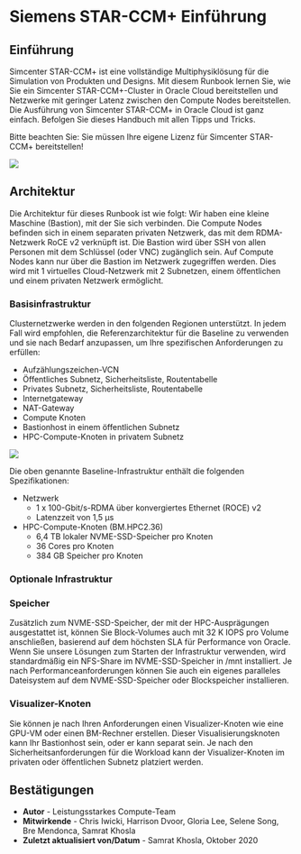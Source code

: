 # Siemens STAR-CCM+ Einführung

## Einführung

Simcenter STAR-CCM+ ist eine vollständige Multiphysiklösung für die Simulation von Produkten und Designs. Mit diesem Runbook lernen Sie, wie Sie ein Simcenter STAR-CCM+-Cluster in Oracle Cloud bereitstellen und Netzwerke mit geringer Latenz zwischen den Compute Nodes bereitstellen. Die Ausführung von Simcenter STAR-CCM+ in Oracle Cloud ist ganz einfach. Befolgen Sie dieses Handbuch mit allen Tipps und Tricks.

Bitte beachten Sie: Sie müssen Ihre eigene Lizenz für Simcenter STAR-CCM+ bereitstellen!

![](images/simulation.png " ")

## Architektur

Die Architektur für dieses Runbook ist wie folgt: Wir haben eine kleine Maschine (Bastion), mit der Sie sich verbinden. Die Compute Nodes befinden sich in einem separaten privaten Netzwerk, das mit dem RDMA-Netzwerk RoCE v2 verknüpft ist. Die Bastion wird über SSH von allen Personen mit dem Schlüssel (oder VNC) zugänglich sein. Auf Compute Nodes kann nur über die Bastion im Netzwerk zugegriffen werden. Dies wird mit 1 virtuelles Cloud-Netzwerk mit 2 Subnetzen, einem öffentlichen und einem privaten Netzwerk ermöglicht.

### **Basisinfrastruktur**

Clusternetzwerke werden in den folgenden Regionen unterstützt. In jedem Fall wird empfohlen, die Referenzarchitektur für die Baseline zu verwenden und sie nach Bedarf anzupassen, um Ihre spezifischen Anforderungen zu erfüllen:

*   Aufzählungszeichen-VCN
*   Öffentliches Subnetz, Sicherheitsliste, Routentabelle
*   Privates Subnetz, Sicherheitsliste, Routentabelle
*   Internetgateway
*   NAT-Gateway
*   Compute Knoten
*   Bastionhost in einem öffentlichen Subnetz
*   HPC-Compute-Knoten in privatem Subnetz

![](images/architecture.png " ")

Die oben genannte Baseline-Infrastruktur enthält die folgenden Spezifikationen:

*   Netzwerk
    *   1 x 100-Gbit/s-RDMA über konvergiertes Ethernet (ROCE) v2
    *   Latenzzeit von 1,5 μs
*   HPC-Compute-Knoten (BM.HPC2.36)
    *   6,4 TB lokaler NVME-SSD-Speicher pro Knoten
    *   36 Cores pro Knoten
    *   384 GB Speicher pro Knoten

### **Optionale Infrastruktur**

### Speicher

Zusätzlich zum NVME-SSD-Speicher, der mit der HPC-Ausprägungen ausgestattet ist, können Sie Block-Volumes auch mit 32 K IOPS pro Volume anschließen, basierend auf dem höchsten SLA für Performance von Oracle. Wenn Sie unsere Lösungen zum Starten der Infrastruktur verwenden, wird standardmäßig ein NFS-Share im NVME-SSD-Speicher in /mnt installiert. Je nach Performanceanforderungen können Sie auch ein eigenes paralleles Dateisystem auf dem NVME-SSD-Speicher oder Blockspeicher installieren.

### Visualizer-Knoten

Sie können je nach Ihren Anforderungen einen Visualizer-Knoten wie eine GPU-VM oder einen BM-Rechner erstellen. Dieser Visualisierungsknoten kann Ihr Bastionhost sein, oder er kann separat sein. Je nach den Sicherheitsanforderungen für die Workload kann der Visualizer-Knoten im privaten oder öffentlichen Subnetz platziert werden.

## Bestätigungen

*   **Autor** - Leistungsstarkes Compute-Team
*   **Mitwirkende** - Chris Iwicki, Harrison Dvoor, Gloria Lee, Selene Song, Bre Mendonca, Samrat Khosla
*   **Zuletzt aktualisiert von/Datum** - Samrat Khosla, Oktober 2020